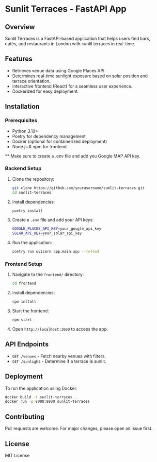 # Sunlit Terraces - FastAPI App

## Overview
Sunlit Terraces is a FastAPI-based application that helps users find bars, cafés, and restaurants in London with sunlit terraces in real-time.

## Features
- Retrieves venue data using Google Places API.
- Determines real-time sunlight exposure based on solar position and terrace orientation.
- Interactive frontend (React) for a seamless user experience.
- Dockerized for easy deployment.

## Installation
### Prerequisites
- Python 3.10+
- Poetry for dependency management
- Docker (optional for containerized deployment)
- Node.js & npm for frontend

** Make sure to create a .env file and add you Google MAP API key.

### Backend Setup
1. Clone the repository:
   ```sh
   git clone https://github.com/yourusername/sunlit-terraces.git
   cd sunlit-terraces
   ```
2. Install dependencies:
   ```sh
   poetry install
   ```
3. Create a `.env` file and add your API keys:
   ```sh
   GOOGLE_PLACES_API_KEY=your_google_api_key
   SOLAR_API_KEY=your_solar_api_key
   ```
4. Run the application:
   ```sh
   poetry run uvicorn app.main:app --reload
   ```

### Frontend Setup
1. Navigate to the `frontend/` directory:
   ```sh
   cd frontend
   ```
2. Install dependencies:
   ```sh
   npm install
   ```
3. Start the frontend:
   ```sh
   npm start
   ```
4. Open `http://localhost:3000` to access the app.

## API Endpoints
- `GET /venues` - Fetch nearby venues with filters.
- `GET /sunlight` - Determine if a terrace is sunlit.

## Deployment
To run the application using Docker:
```sh
docker build -t sunlit-terraces .
docker run -p 8000:8000 sunlit-terraces
```

## Contributing
Pull requests are welcome. For major changes, please open an issue first.

## License
MIT License
